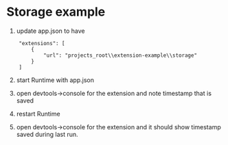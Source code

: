 # Storage example

1. update app.json to have

~~~
	"extensions": [
		{
			"url": "projects_root\\extension-example\\storage"
		}
	]
~~~

2. start Runtime with app.json

3. open devtools->console for the extension and note timestamp that is saved

4. restart Runtime

5. open devtools->console for the extension and it should show timestamp saved during last run.